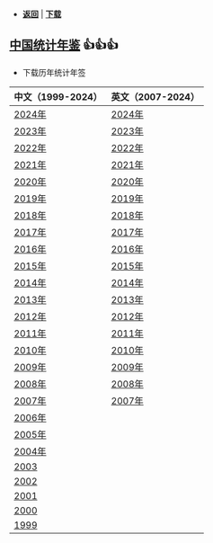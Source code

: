 -  [**返回**](../README.md)  | [**下载**](./data.md)  
## [中国统计年鉴](http://www.stats.gov.cn/sj/ndsj/) :+1::+1::+1:
- 下载历年统计年签

| 中文（1999-2024）                                                 | 英文（2007-2024）                                             |
|:--------------------------------------------------------------|:----------------------------------------------------------|
| [2024年](http://www.stats.gov.cn/sj/ndsj/2024/indexch.htm)     | [2024年](http://www.stats.gov.cn/sj/ndsj/2024/indexeh.htm) 
| [2023年](http://www.stats.gov.cn/sj/ndsj/2023/indexch.htm)     | [2023年](http://www.stats.gov.cn/sj/ndsj/2023/indexeh.htm) 
| [2022年](http://www.stats.gov.cn/sj/ndsj/2022/indexch.htm)     | [2022年](http://www.stats.gov.cn/sj/ndsj/2022/indexeh.htm) 
| [2021年](http://www.stats.gov.cn/sj/ndsj/2021/indexch.htm)     | [2021年](http://www.stats.gov.cn/sj/ndsj/2021/indexeh.htm) 
| [2020年](http://www.stats.gov.cn/sj/ndsj/2020/indexch.htm)     | [2020年](http://www.stats.gov.cn/sj/ndsj/2020/indexeh.htm) 
| [2019年](http://www.stats.gov.cn/sj/ndsj/2019/indexch.htm)     | [2019年](http://www.stats.gov.cn/sj/ndsj/2019/indexeh.htm) 
| [2018年](http://www.stats.gov.cn/sj/ndsj/2018/indexch.htm)     | [2018年](http://www.stats.gov.cn/sj/ndsj/2018/indexeh.htm) 
| [2017年](http://www.stats.gov.cn/sj/ndsj/2017/indexch.htm)     | [2017年](http://www.stats.gov.cn/sj/ndsj/2017/indexeh.htm) 
| [2016年](http://www.stats.gov.cn/sj/ndsj/2016/indexch.htm)     | [2016年](http://www.stats.gov.cn/sj/ndsj/2016/indexeh.htm) 
| [2015年](http://www.stats.gov.cn/sj/ndsj/2015/indexch.htm)     | [2015年](http://www.stats.gov.cn/sj/ndsj/2015/indexeh.htm) 
| [2014年](http://www.stats.gov.cn/sj/ndsj/2014/indexch.htm)     | [2014年](http://www.stats.gov.cn/sj/ndsj/2014/indexeh.htm) 
| [2013年](http://www.stats.gov.cn/sj/ndsj/2013/indexch.htm)     | [2013年](http://www.stats.gov.cn/sj/ndsj/2013/indexeh.htm) 
| [2012年](http://www.stats.gov.cn/sj/ndsj/2012/indexch.htm)     | [2012年](http://www.stats.gov.cn/sj/ndsj/2012/indexeh.htm) 
| [2011年](http://www.stats.gov.cn/sj/ndsj/2011/indexch.htm)     | [2011年](http://www.stats.gov.cn/sj/ndsj/2011/indexeh.htm) 
| [2010年](http://www.stats.gov.cn/sj/ndsj/2010/indexch.htm)     | [2010年](http://www.stats.gov.cn/sj/ndsj/2010/indexeh.htm) 
| [2009年](http://www.stats.gov.cn/sj/ndsj/2009/indexch.htm)     | [2009年](http://www.stats.gov.cn/sj/ndsj/2009/indexeh.htm) 
| [2008年](http://www.stats.gov.cn/sj/ndsj/2008/indexch.htm)     | [2008年](http://www.stats.gov.cn/sj/ndsj/2008/indexeh.htm) 
| [2007年](http://www.stats.gov.cn/sj/ndsj/2007/indexch.htm)     | [2007年](http://www.stats.gov.cn/sj/ndsj/2007/indexeh.htm) 
| [2006年](http://www.stats.gov.cn/sj/ndsj/2006/indexch.htm)     |
| [2005年](http://www.stats.gov.cn/sj/ndsj/2005/indexch.htm)     |
| [2004年](http://www.stats.gov.cn/sj/ndsj/yb2004-c/indexch.htm) |
| [2003](http://www.stats.gov.cn/sj/ndsj/yearbook2003_c.pdf)    |
| [2002](http://www.stats.gov.cn/yearbook2001/indexC.htm)       |
| [2001](http://www.stats.gov.cn/sj/ndsj/2001c/mulu.htm)        |
| [2000](http://www.stats.gov.cn/sj/ndsj/zgnj/mulu.html)        |
| [1999](http://www.stats.gov.cn/yearbook/indexC.htm)           |
